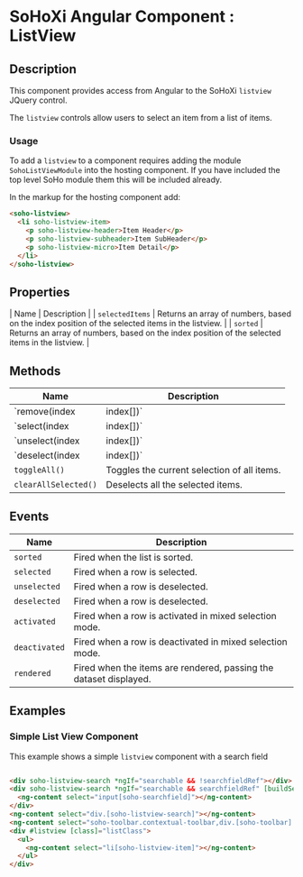# SoHoXi Angular Component : ListView

## Description

This component provides access from Angular to the SoHoXi `listview` JQuery control.

The `listview` controls allow users to select an item from a list of items.

### Usage

To add a `listview` to a component requires adding the module `SohoListViewModule` into the hosting component.  If you have included the top level SoHo module them this will be included already.

In the markup for the hosting component add:

```html
<soho-listview>
  <li soho-listview-item>
    <p soho-listview-header>Item Header</p>
    <p soho-listview-subheader>Item SubHeader</p>
    <p soho-listview-micro>Item Detail</p>
  </li>
</soho-listview>
```


## Properties

| Name | Description |
| `selectedItems` | Returns an array of numbers, based on the index position of the selected items in the listview. |
| `sorted` | Returns an array of numbers, based on the index position of the selected items in the listview. |


## Methods

| Name | Description |
| --- | --- |
| `remove(index | index[])` | Remove the item(s) at the given index (or indices) from the listview. |
| `select(index | index[])` | Select the item(s) at the given index (or indices) from the listview. |
| `unselect(index | index[])` | Deselect the item(s) at the given index (or indices) from the listview. (Deprecated) use deselect. |
| `deselect(index | index[])` | Deselect the item(s) at the given index (or indices) from the listview. |
| `toggleAll()` | Toggles the current selection of all items. |
| `clearAllSelected()` | Deselects all the selected items. |

## Events

| Name | Description |
| --- | --- |
| `sorted` | Fired when the list is sorted. |
| `selected` | Fired when a row is selected. |
| `unselected` | Fired when a row is deselected. |
| `deselected` | Fired when a row is deselected. |
| `activated` | Fired when a row is activated in mixed selection mode. |
| `deactivated` | Fired when a row is deactivated in mixed selection mode. |
| `rendered` | Fired when the items are rendered, passing the dataset displayed. |

## Examples

### Simple List View Component

This example shows a simple `listview` component with a search field

```html

<div soho-listview-search *ngIf="searchable && !searchfieldRef"></div>
<div soho-listview-search *ngIf="searchable && searchfieldRef" [buildSearch]="false">
  <ng-content select="input[soho-searchfield]"></ng-content>
</div>
<ng-content select="div.[soho-listview-search]"></ng-content>
<ng-content select="soho-toolbar.contextual-toolbar,div.[soho-toolbar].contextual-toolbar"></ng-content>
<div #listview [class]="listClass">
  <ul>
    <ng-content select="li[soho-listview-item]"></ng-content>
  </ul>
</div>

```
